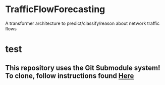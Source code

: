 # TrafficFlowForecasting
A transformer architecture to predict/classify/reason about network traffic flows
# test


## This repository uses the Git Submodule system! To clone, follow instructions found [Here](https://git-scm.com/book/en/v2/Git-Tools-Submodules)
